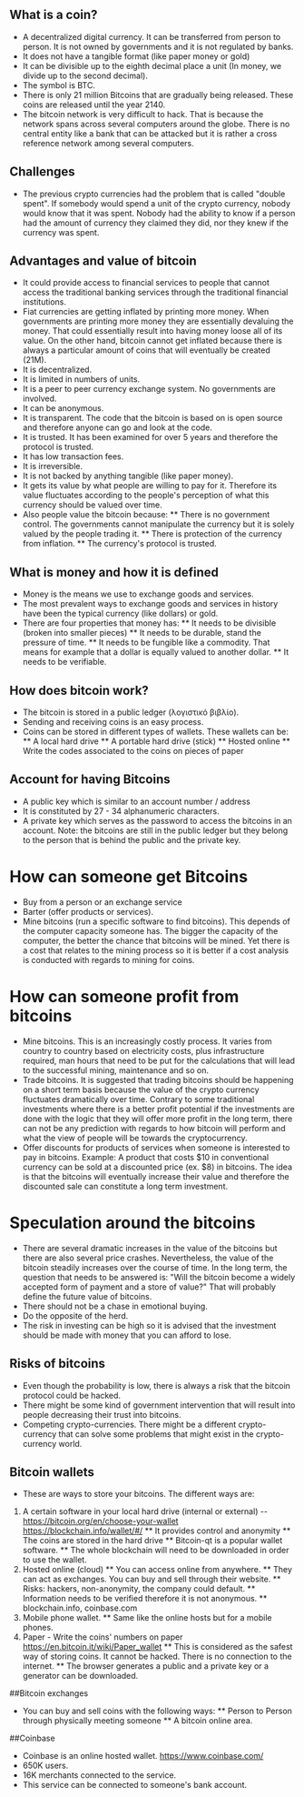 ## What is a coin?
* A decentralized digital currency. It can be transferred from person to person. It is
not owned by governments and it is not regulated by banks.
* It does not have a tangible format (like paper money or gold)
* It can be divisible up to the eighth decimal place a unit (In money, we divide up to the
  second decimal).
* The symbol is BTC.
* There is only 21 million Bitcoins that are gradually being released. These coins are released
until the year 2140.
* The bitcoin network is very difficult to hack. That is because the network spans across several
computers around the globe. There is no central entity like a bank that can be attacked but it is
rather a cross reference network among several computers.

## Challenges
* The previous crypto currencies had the problem that is called "double spent".
If somebody would spend a unit of the crypto currency, nobody would know that it was spent.
Nobody had the ability to know if a person had the amount of currency they claimed they did,
nor they knew if the currency was spent.

## Advantages and value of bitcoin
* It could provide access to financial services to people that cannot access the traditional
banking services through the traditional financial institutions.
* Fiat currencies are getting inflated by printing more money. When governments are printing
more money they are essentially devaluing the money. That could essentially result into having
money loose all of its value. On the other hand, bitcoin cannot get inflated because there is
always a particular amount of coins that will eventually be created (21M).
* It is decentralized.
* It is limited in numbers of units.
* It is a peer to peer currency exchange system. No governments are involved.
* It can be anonymous.
* It is transparent. The code that the bitcoin is based on is open source and therefore anyone
can go and look at the code.
* It is trusted. It has been examined for over 5 years and therefore the protocol is trusted.
* It has low transaction fees.
* It is irreversible.
* It is not backed by anything tangible (like paper money).
* It gets its value by what people are willing to pay for it. Therefore its value fluctuates
according to the people's perception of what this currency should be valued over time.
* Also people value the bitcoin because:
** There is no government control. The governments cannot manipulate the currency but it is
solely valued by the people trading it.
** There is protection of the currency from inflation.
** The currency's protocol is trusted.

## What is money and how it is defined
* Money is the means we use to exchange goods and services.
* The most prevalent ways to exchange goods and services in history have been the typical currency
(like dollars) or gold.
* There are four properties that money has:
** It needs to be divisible (broken into smaller pieces)
** It needs to be durable, stand the pressure of time.
** It needs to be fungible like a commodity. That means for example that a dollar is equally valued
to another dollar.
** It needs to be verifiable.

## How does bitcoin work?
* The bitcoin is stored in a public ledger (λογιστικό βιβλίο).
*  Sending and receiving coins is an easy process.
* Coins can be stored in different types of wallets. These wallets can be:
** A local hard drive
** A portable hard drive (stick)
** Hosted online
** Write the codes associated to the coins on pieces of paper

## Account for having Bitcoins
* A public key which is similar to an account number / address
* It is constituted by 27 - 34 alphanumeric characters.
* A private key which serves as the password to access the bitcoins in an account.
Note: the bitcoins are still in the public ledger but they belong to the person that is
behind the public and the private key.

# How can someone get Bitcoins
* Buy from a person or an exchange service
* Barter (offer products or services).
* Mine bitcoins (run a specific software to find bitcoins). This depends of the computer
capacity someone has. The bigger the capacity of the computer, the better the chance that
bitcoins will be mined. Yet there is a cost that relates to the mining process so it is better
if a cost analysis is conducted with regards to mining for coins.

# How can someone profit from bitcoins
* Mine bitcoins. This is an increasingly costly process. It varies from country to country
based on electricity costs, plus infrastructure required, man hours that need to be put for
the calculations that will lead to the successful mining, maintenance and so on.
* Trade bitcoins. It is suggested that trading bitcoins should be happening on a short term basis
because the value of the crypto currency fluctuates dramatically over time. Contrary to some traditional
investments where there is a better profit potential if the investments are done with the
logic that they will offer more profit in the long term, there can not be any prediction with regards
to how bitcoin will perform and what the view of people will be towards the cryptocurrency.
* Offer discounts for products of services when someone is interested to pay in bitcoins. Example:
A product that costs $10 in conventional currency can be sold at a discounted price (ex. $8) in
bitcoins. The idea is that the bitcoins will eventually increase their value and therefore the
discounted sale can constitute a long term investment.

# Speculation around the bitcoins
* There are several dramatic increases in the value of the bitcoins but there are also several
price crashes. Nevertheless, the value of the bitcoin steadily increases over the course of time.
In the long term, the question that needs to be answered is: "Will the bitcoin become a widely
accepted form of payment and a store of value?" That will probably define the future value of bitcoins.
* There should not be a chase in emotional buying.
* Do the opposite of the herd.
* The risk in investing can be high so it is advised that the investment should be made
with money that you can afford to lose.

## Risks of bitcoins
* Even though the probability is low, there is always a risk that the bitcoin protocol could
be hacked.
* There might be some kind of government intervention that will result into people
decreasing their trust into bitcoins.
* Competing crypto-currencies. There might be a different crypto-currency that can solve
some problems that might exist in the crypto-currency world.

## Bitcoin wallets
* These are ways to store your bitcoins. The different ways are:
1. A certain software in your local hard drive (internal or external) -- https://bitcoin.org/en/choose-your-wallet
https://blockchain.info/wallet/#/
** It provides control and anonymity
** The coins are stored in the hard drive
** Bitcoin-qt is a popular wallet software.
** The whole blockchain will need to be downloaded in order to use the wallet.
2. Hosted online (cloud)
** You can access online from anywhere.
** They can act as exchanges. You can buy and sell through their website.
** Risks: hackers, non-anonymity, the company could default.
** Information needs to be verified therefore it is not anonymous.
** blockchain.info, coinbase.com
3. Mobile phone wallet.
** Same like the online hosts but for a mobile phones.
4. Paper - Write the coins' numbers on paper https://en.bitcoin.it/wiki/Paper_wallet
** This is considered as the safest way of storing coins. It cannot be hacked.
There is no connection to the internet.
** The browser generates a public and a private key or a generator can be downloaded.

##Bitcoin exchanges
* You can buy and sell coins with the following ways:
** Person to Person through physically  meeting someone
** A bitcoin online area.

##Coinbase
* Coinbase is an online hosted wallet. https://www.coinbase.com/
* 650K users.
* 16K merchants connected to the service.
* This service can be connected to someone's bank account.
